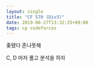 ```yaml
---
layout: single
title: "CF 570 (Div3)"
date: 2019-06-27T13:32:25+09:00
tags: cp codeforces
---
```


좆됐다 존나못해

C, D 마저 풀고 분석을 하자